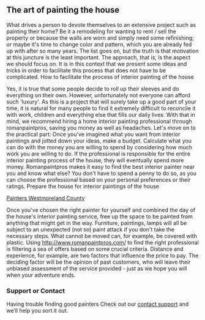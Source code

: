 ## The art of painting the house

What drives a person to devote themselves to an extensive project such as painting their home? Be it a remodeling for wanting to rent / sell the property or because the walls are worn and simply need some refinishing; or maybe it's time to change color and pattern, which you are already fed up with after so many years. The list goes on, but the truth is that motivation at this juncture is the least important. The approach, that is, is the aspect we should focus on. It is in this context that we present some ideas and tricks in order to facilitate this process that does not have to be complicated.
How to facilitate the process of interior painting of the house

Yes, it is true that some people decide to roll up their sleeves and do everything on their own. However, unfortunately not everyone can afford such 'luxury'. As this is a project that will surely take up a good part of your time, it is natural for many people to find it extremely difficult to reconcile it with work, children and everything else that fills our daily lives. With that in mind, we recommend hiring a home interior painting professional through romanpaintpros, saving you money as well as headaches. Let's move on to the practical part: Once you've imagined what you want from interior paintings and jotted down your ideas, make a budget. Calculate what you can do with the money you are willing to spend by considering how much work you are willing to do. If the professional is responsible for the entire interior painting process of the house, they will eventually spend more money. Romanpaintpros makes it easy to find the best interior painter near you and know what else? You don't have to spend a penny to do so, as you can choose the professional based on your personal preferences or their ratings.
Prepare the house for interior paintings of the house

[Painters Westmoreland County](http://www.romanpaintpros.com/)

Once you've chosen the right painter for yourself and combined the day of the house's interior painting service, free up the space to be painted from anything that might get in the way. Furniture, paintings, lamps will all be subject to an unexpected (not so) paint attack if you don't take the necessary steps. What cannot be moved can, for example, be covered with plastic. Using http://www.romanpaintpros.com/ to find the right professional is filtering a sea of ​​offers based on some crucial criteria. Distance and experience, for example, are two factors that influence the price to pay. The deciding factor will be the opinion of past customers, who will leave their unbiased assessment of the service provided - just as we hope you will when your adventure ends.

### Support or Contact

Having trouble finding good painters Check out our [contact support](http://www.romanpaintpros.com/contact.html) and we’ll help you sort it out.
